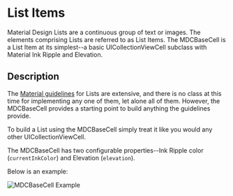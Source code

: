 # List Items

Material Design Lists are a continuous group of text or images. The elements comprising Lists are referred to as List Items. The MDCBaseCell is a List Item at its simplest--a basic UICollectionViewCell subclass with Material Ink Ripple and Elevation.

## Description

The [Material guidelines](https://material.io/go/design-lists) for Lists are extensive, and there is no class at this time for implementing any one of them, let alone all of them. However, the MDCBaseCell provides a starting point to build anything the guidelines provide.

To build a List using the MDCBaseCell simply treat it like you would any other UICollectionViewCell.

The MDCBaseCell has two configurable properties--Ink Ripple color (`currentInkColor`) and Elevation (`elevation`).

Below is an example:

![MDCBaseCell Example](https://user-images.githubusercontent.com/8020010/42164205-3a7f699a-7dfd-11e8-9109-a7a6040996db.gif)
